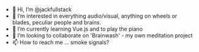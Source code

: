 - 👋 Hi, I’m @jackfullstack
- 👀 I’m interested in everything audio/visual, anything on wheels or blades, peculiar people and brains.
- 🌱 I’m currently learning Vue.js and to play the piano
- 💞️ I’m looking to collaborate on 'Brainwash' - my own meditation project
- 📫 How to reach me ... smoke signals? 

<!---
jackfullstack/jackfullstack is a ✨ special ✨ repository because its `README.md` (this file) appears on your GitHub profile.
You can click the Preview link to take a look at your changes.
--->
